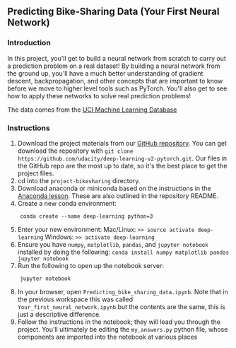## Predicting Bike-Sharing Data (Your First Neural Network)

### Introduction

In this project, you'll get to build a neural network from scratch to carry out a prediction problem on a real dataset! By building a neural network from the ground up, you'll have a much better understanding of gradient descent, backpropagation, and other concepts that are important to know before we move to higher level tools such as PyTorch. You'll also get to see how to apply these networks to solve real prediction problems!

The data comes from the [UCI Machine Learning Database](https://archive.ics.uci.edu/ml/datasets/Bike+Sharing+Dataset)

### Instructions

1. Download the project materials from our [GitHub repository](https://github.com/udacity/deep-learning-v2-pytorch). You can get download the repository with `git clone https://github.com/udacity/deep-learning-v2-pytorch.git`. Our files in the GitHub repo are the most up to date, so it's the best place to get the project files.
2. cd into the `project-bikesharing` directory.
3. Download anaconda or miniconda based on the instructions in the [Anaconda lesson](https://classroom.udacity.com/nanodegrees/nd101/parts/2a9dba0b-28eb-4b0e-acfa-bdcf35680d90/modules/aba54606-cf35-4a77-b643-efec6a90bfa1/lessons/9e9ed61d-20c3-4431-95aa-a1099f28d601/concepts/4cdc5a26-1e54-4a69-8eb4-f15e37aaab7b). These are also outlined in the repository README.
4. Create a new conda environment:
```
	conda create --name deep-learning python=3
```
5. Enter your new environment:
Mac/Linux: `>> source activate deep-learning`
Windows: `>> activate deep-learning`
6. Ensure you have `numpy`, `matplotlib`, `pandas`, and `jupyter notebook` installed by doing the following:
`conda install numpy matplotlib pandas jupyter notebook`
7. Run the following to open up the notebook server:
```
	jupyter notebook
```
8. In your browser, open `Predicting_bike_sharing_data.ipynb`. Note that in the previous workspace this was called `Your_first_neural_network.ipynb` but the contents are the same, this is just a descriptive difference.
9. Follow the instructions in the notebook; they will lead you through the project. You'll ultimately be editing the `my_answers.py` python file, whose components are imported into the notebook at various places